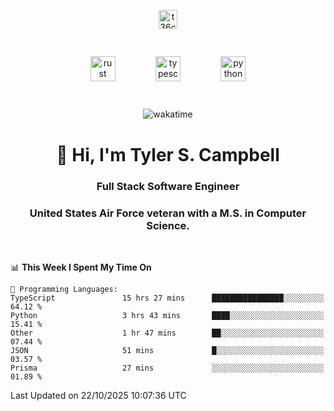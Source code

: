 <p align="center">
<a href="https://www.linkedin.com/in/t36campbell" target="blank"><img align="center" src="https://ik.imagekit.io/t36campbell/Portfolio/linkedin.png.original_m8bbGgPh6.png" alt="t36campbell" height="30" width="30" /></a>
</p>
<p align="center">
    <img src="https://rustacean.net/assets/rustacean-orig-noshadow.svg" alt="rust" width="40" height="40" style="margin: 6%;" />
    <img src="https://cdn.worldvectorlogo.com/logos/typescript.svg" alt="typescript" width="40" height="40" style="margin: 6%;" />
    <img src="https://cdn.worldvectorlogo.com/logos/python-5.svg" alt="python" width="40" height="40" style="margin: 6%;" />
</p>
<div align="center">
  
  ![wakatime](https://wakatime.com/badge/user/738aac7f-8868-4bc3-a1df-4c36703ee4b6.svg)
  
</div>

<h1 align="center">👋 Hi, I'm Tyler S. Campbell</h1>
<h3 align="center">Full Stack Software Engineer</h3>
<h3 align="center">United States Air Force veteran with a M.S. in Computer Science.</h3>
<br>

<!--START_SECTION:waka-->
📊 **This Week I Spent My Time On** 

```text
💬 Programming Languages: 
TypeScript               15 hrs 27 mins      ████████████████░░░░░░░░░   64.12 % 
Python                   3 hrs 43 mins       ████░░░░░░░░░░░░░░░░░░░░░   15.41 % 
Other                    1 hr 47 mins        ██░░░░░░░░░░░░░░░░░░░░░░░   07.44 % 
JSON                     51 mins             █░░░░░░░░░░░░░░░░░░░░░░░░   03.57 % 
Prisma                   27 mins             ░░░░░░░░░░░░░░░░░░░░░░░░░   01.89 % 
```


 Last Updated on 22/10/2025 10:07:36 UTC
<!--END_SECTION:waka-->
